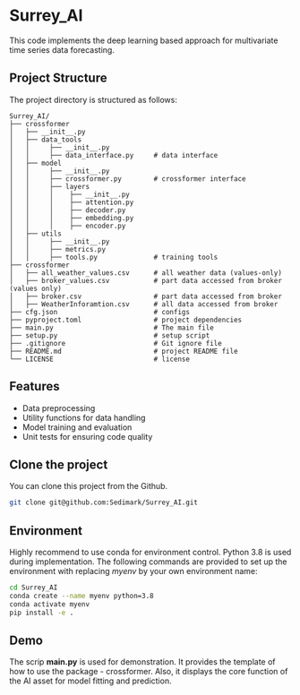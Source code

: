 # Surrey_AI

This code implements the deep learning based approach for multivariate time series data forecasting.

## Project Structure

The project directory is structured as follows:

```
Surrey_AI/
├── crossformer
│   ├── __init__.py
│   ├── data_tools
│   │     ├── __init__.py
│   │     ├── data_interface.py     # data interface
│   ├── model   
│   │     ├── __init__.py
│   │     ├── crossformer.py        # crossformer interface
│   │     ├── layers
│   │     │    ├── __init__.py
│   │     │    ├── attention.py
│   │     │    ├── decoder.py
│   │     │    ├── embedding.py
│   │     │    ├── encoder.py
│   ├── utils
│   │     ├── __init__.py
│   │     ├── metrics.py    
│   │     ├── tools.py              # training tools
├── crossformer
│   ├── all_weather_values.csv      # all weather data (values-only)
│   ├── broker_values.csv           # part data accessed from broker (values only)
│   ├── broker.csv                  # part data accessed from broker
│   ├── WeatherInforamtion.csv      # all data accessed from broker
├── cfg.json                        # configs
├── pyproject.toml                  # project dependencies
├── main.py                         # The main file
├── setup.py                        # setup script
├── .gitignore                      # Git ignore file
├── README.md                       # project README file
└── LICENSE                         # license
```

## Features

- Data preprocessing
- Utility functions for data handling
- Model training and evaluation
- Unit tests for ensuring code quality

## Clone the project
You can clone this project from the Github.
```bash
git clone git@github.com:Sedimark/Surrey_AI.git
```

## Environment
Highly recommend to use conda for environment control. Python 3.8 is used during implementation. The following commands are provided to set up the environment with replacing *myenv* by your own environment name:

```bash
cd Surrey_AI
conda create --name myenv python=3.8
conda activate myenv
pip install -e .
```

## Demo
The scrip **main.py** is used for demonstration. It provides the template of how to use the package - crossformer. Also, it displays the core function of the AI asset for model fitting and prediction.




